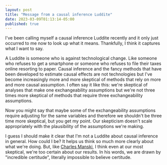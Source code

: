 ```yaml
---
layout: post
title: "Message from a causal inference Luddite"
date: 2023-03-09T01:13:14-05:00
published: true
---
```


I've been calling myself a causal inference Luddite recently and it only just occurred to me now to look up what it means. Thankfully, I think it captures what I want to say.

A Luddite is someone who is against technological change. Like someone who refuses to get a smartphone or someone who refuses to file their taxes online resorting to paper. Causal inference and the fancy methods that have been developed to estimate causal effects are not technologies but I've become increasingly more and more skeptical of methods that rely on more and more causal assumption. I often say it like this: we're skeptical of analyses that make one exchangeability assumptions but we're not three times more skeptical of methods that require three exchangeability assumptions. 

Now you might say that maybe some of the exchangeability assumptions require adjusting for the same variables and therefore we shouldn't be three time more skeptical, but you get my point. Our skepticism doesn't scale appropriately with the plausibility of the assumptions we're making. 

I guess I should make it clear that I'm not a Luddite about causal inference in general. How could I be? It helps us think so much more clearly about what we're doing. But, like [Charles Manski](https://www.pnas.org/doi/abs/10.1073/pnas.1722389115), I think even at our most skeptical, we're too certain about our results. In his words, we are drawn by "incredible certitude", literally impossible to believe certitude.




